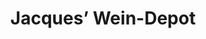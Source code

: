 ---
title: "Jacques’ Wein-Depot"
url: /dresden/jacques-wein-depot-koenigsbruecker-strasse/
shop: Wein
---